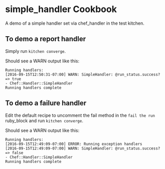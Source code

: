 simple_handler Cookbook
=======================
A demo of a simple handler set via chef_handler in the test kitchen.

## To demo a report handler
Simply run `kitchen converge`.

Should see a WARN output like this:
```
Running handlers:
[2016-09-15T12:50:31-07:00] WARN: SimpleHandler: @run_status.success? => true
- Chef::Handler::SimpleHandler
Running handlers complete
```

## To demo a failure handler
Edit the default recipe to uncomment the fail method in the `fail the run` ruby_block and run `kitchen converge`.

Should see a WARN output like this:
```
Running handlers:
[2016-09-15T12:49:09-07:00] ERROR: Running exception handlers
[2016-09-15T12:49:09-07:00] WARN: SimpleHandler: @run_status.success? => false
- Chef::Handler::SimpleHandler
Running handlers complete
```